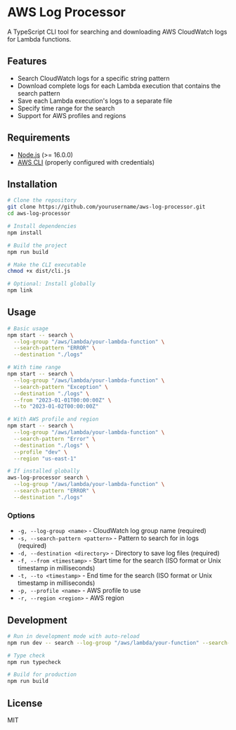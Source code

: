 # AWS Log Processor

A TypeScript CLI tool for searching and downloading AWS CloudWatch logs for Lambda functions.

## Features

- Search CloudWatch logs for a specific string pattern
- Download complete logs for each Lambda execution that contains the search pattern
- Save each Lambda execution's logs to a separate file
- Specify time range for the search
- Support for AWS profiles and regions

## Requirements

- [Node.js](https://nodejs.org/) (>= 16.0.0)
- [AWS CLI](https://aws.amazon.com/cli/) (properly configured with credentials)

## Installation

```bash
# Clone the repository
git clone https://github.com/yourusername/aws-log-processor.git
cd aws-log-processor

# Install dependencies
npm install

# Build the project
npm run build

# Make the CLI executable
chmod +x dist/cli.js

# Optional: Install globally
npm link
```

## Usage

```bash
# Basic usage
npm start -- search \
  --log-group "/aws/lambda/your-lambda-function" \
  --search-pattern "ERROR" \
  --destination "./logs"

# With time range
npm start -- search \
  --log-group "/aws/lambda/your-lambda-function" \
  --search-pattern "Exception" \
  --destination "./logs" \
  --from "2023-01-01T00:00:00Z" \
  --to "2023-01-02T00:00:00Z"

# With AWS profile and region
npm start -- search \
  --log-group "/aws/lambda/your-lambda-function" \
  --search-pattern "Error" \
  --destination "./logs" \
  --profile "dev" \
  --region "us-east-1"

# If installed globally
aws-log-processor search \
  --log-group "/aws/lambda/your-lambda-function" \
  --search-pattern "ERROR" \
  --destination "./logs"
```

### Options

- `-g, --log-group <name>` - CloudWatch log group name (required)
- `-s, --search-pattern <pattern>` - Pattern to search for in logs (required)
- `-d, --destination <directory>` - Directory to save log files (required)
- `-f, --from <timestamp>` - Start time for the search (ISO format or Unix timestamp in milliseconds)
- `-t, --to <timestamp>` - End time for the search (ISO format or Unix timestamp in milliseconds)
- `-p, --profile <name>` - AWS profile to use
- `-r, --region <region>` - AWS region

## Development

```bash
# Run in development mode with auto-reload
npm run dev -- search --log-group "/aws/lambda/your-function" --search-pattern "ERROR" --destination "./logs"

# Type check
npm run typecheck

# Build for production
npm run build
```

## License

MIT